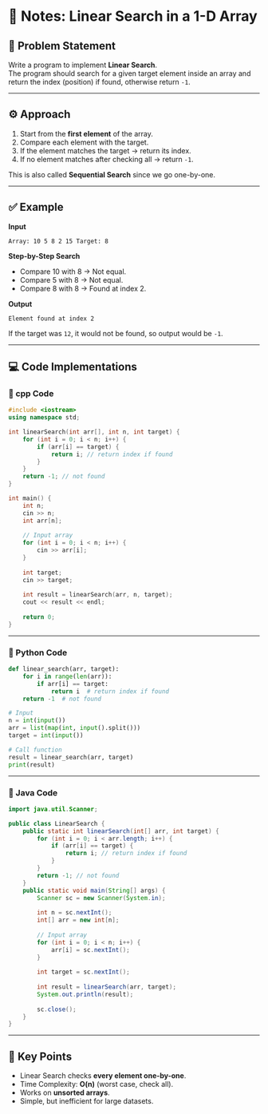 # 📝 Notes: Linear Search in a 1-D Array

## 📌 Problem Statement

Write a program to implement **Linear Search**.  
The program should search for a given target element inside an array and return the index (position) if found, otherwise return `-1`.

---

## ⚙️ Approach

1. Start from the **first element** of the array.
2. Compare each element with the target.
3. If the element matches the target → return its index.
4. If no element matches after checking all → return `-1`.

This is also called **Sequential Search** since we go one-by-one.

---

## ✅ Example

**Input**

`Array: 10 5 8 2 15 Target: 8`

**Step-by-Step Search**

- Compare 10 with 8 → Not equal.
- Compare 5 with 8 → Not equal.
- Compare 8 with 8 → Found at index 2.

**Output**

`Element found at index 2`

If the target was `12`, it would not be found, so output would be `-1`.

---

## 💻 Code Implementations

### 🔹 cpp Code

```cpp
#include <iostream>
using namespace std;

int linearSearch(int arr[], int n, int target) {
    for (int i = 0; i < n; i++) {
        if (arr[i] == target) {
            return i; // return index if found
        }
    }
    return -1; // not found
}

int main() {
    int n;
    cin >> n;
    int arr[n];
    
    // Input array
    for (int i = 0; i < n; i++) {
        cin >> arr[i];
    }
    
    int target;
    cin >> target;
    
    int result = linearSearch(arr, n, target);
    cout << result << endl;
    
    return 0;
}

```

---

### 🔹 Python Code

```python
def linear_search(arr, target):
    for i in range(len(arr)):
        if arr[i] == target:
            return i  # return index if found
    return -1  # not found

# Input
n = int(input())
arr = list(map(int, input().split()))
target = int(input())

# Call function
result = linear_search(arr, target)
print(result)

```

---

### 🔹 Java Code

```java
import java.util.Scanner;

public class LinearSearch {
    public static int linearSearch(int[] arr, int target) {
        for (int i = 0; i < arr.length; i++) {
            if (arr[i] == target) {
                return i; // return index if found
            }
        }
        return -1; // not found
    }
    public static void main(String[] args) {
        Scanner sc = new Scanner(System.in);
        
        int n = sc.nextInt();
        int[] arr = new int[n];
        
        // Input array
        for (int i = 0; i < n; i++) {
            arr[i] = sc.nextInt();
        }
        
        int target = sc.nextInt();
        
        int result = linearSearch(arr, target);
        System.out.println(result);
        
        sc.close();
    }
}

```

---

## 🎯 Key Points

- Linear Search checks **every element one-by-one**.
- Time Complexity: **O(n)** (worst case, check all).
- Works on **unsorted arrays**.
- Simple, but inefficient for large datasets.